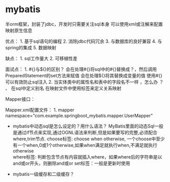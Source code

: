 # mybatis

半orm框架，封装了jdbc，开发时只需要关注sql本身
可以使用xml或注解来配置映射原生信息


优点：
    1. 基于sql语句的编程
    2. 消除jdbc代码冗余
    3. 与数据库的良好兼容
    4. 与spring的集成
    5. 数据映射

缺点：
    1. sql工作量大
    2. 可移植性差



面试点：
    1. #{}与${}的区别？
        会在处理#{}将sql中的#{}替换成？，然后调用PreparedStatement的set方法来赋值
        会在处理${}将其替换成变量的值
        使用#{}可以有效防止sql注入
    2. 当实体类中的属性名和表中的字段名不一样 ，怎么办 ？ 、
        在sql中定义别名
        在映射文件中使用<resultMap>标签来定义关系映射

Mapper接口：


Mapper.xml配置文件：
    1. mapper namespace="com.example.springboot_mybatis.mapper.UserMapper"


* mybatis中动态sql是怎么设定的？用什么语法？
    MyBatis里面的动态Sql一般是通过if节点来实现,通过OGNL语法来判断,但是如果要写的完整,必须配合where,trim节点.
    choose标签: choose when otherwise, 一个choose中至少有一个when,0或1个otherwise,如果when满足就执行when,不满足就执行otherwise  
    where标签: 判断包含节点有内容就插入where，如果where后的字符串是以and或or开头，则删除and或or
    set标签：一般是更新时使用

* mybatis一级缓存和二级缓存？